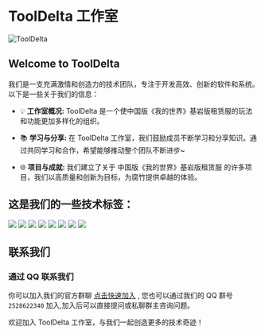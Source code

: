 # ToolDelta 工作室

![ToolDelta](https://github.com/wling-art/wling-art/assets/90316914/540521e3-65c6-4638-9a41-40eee966d426)

## Welcome to ToolDelta

我们是一支充满激情和创造力的技术团队，专注于开发高效、创新的软件和系统。以下是一些关于我们的信息：

- 💡 **工作室概况:** ToolDelta 是一个使中国版《我的世界》基岩版租赁服的玩法和功能更加多样化的组织。

- 📚 **学习与分享:** 在 ToolDelta 工作室，我们鼓励成员不断学习和分享知识。通过共同学习和合作，希望能够推动整个团队不断进步~

- 🌐 **项目与成就:** 我们建立了关于 中国版《我的世界》基岩版租赁服 的许多项目，我们以高质量和创新为目标，为腐竹提供卓越的体验。

## 这是我们的一些技术标签：

![](https://img.shields.io/badge/-Windows-0078D4?style=flat-square&logo=windows&logoColor=white)
![](https://img.shields.io/badge/-Ubuntu-E95420?style=flat-square&logo=ubuntu&logoColor=white)
![](https://img.shields.io/badge/debian-0078d6?style=flat-square&logo=debian&logoColor=fff)
![](https://img.shields.io/badge/-Python-3e74a2?style=flat-square&logo=Python&logoColor=fff)
![](https://img.shields.io/badge/-Go-00ADD8?style=flat-square&logo=go&logoColor=fff)
![](https://img.shields.io/badge/-JavaScript-eeca03?style=flat-square&logo=javascript&logoColor=fff)
![](https://img.shields.io/badge/-Docker-232496ED?style=flat-square&logo=docker&logoColor=white)
![](https://img.shields.io/badge/-C-A8B9CC?style=flat-square&logo=c&logoColor=white)


## 联系我们

### 通过 QQ 联系我们

你可以加入我们的官方群聊 [点击快速加入](http://qm.qq.com/cgi-bin/qm/qr?\_wv=1027\&k=QLrR-96sjjag6kW4s4aEiaCgSISS82rQ\&authKey=dT4xz1yY6M0JZSwPr5M1KylWGRQtKsrebJR4k5KY17ydwj7WgsH5KKKArRDzunLU\&noverify=0\&group\_code=2528622340) , 您也可以通过我们的 QQ 群号 `2528622340` 加入,加入后可以直接提问或私聊群主咨询问题。

欢迎加入 ToolDelta 工作室，与我们一起创造更多的技术奇迹！
